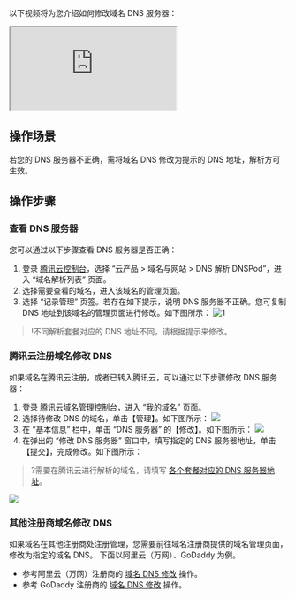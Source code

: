 
以下视频将为您介绍如何修改域名 DNS 服务器：
<div class="doc-video-mod"><iframe src="https://cloud.tencent.com/edu/learning/quick-play/2303-33501?source=gw.doc.media&withPoster=1&notip=1"></iframe></div>

## 操作场景

若您的 DNS 服务器不正确，需将域名 DNS 修改为提示的 DNS 地址，解析方可生效。

## 操作步骤

### 查看 DNS 服务器
您可以通过以下步骤查看 DNS 服务器是否正确：
1. 登录 [腾讯云控制台](https://console.cloud.tencent.com/)，选择 “云产品 > 域名与网站 > DNS 解析 DNSPod”，进入 “域名解析列表” 页面。
2. 选择需要查看的域名，进入该域名的管理页面。
3. 选择 “记录管理” 页签。若存在如下提示，说明 DNS 服务器不正确。您可复制 DNS 地址到该域名的管理页面进行修改。如下图所示：
![1](https://main.qcloudimg.com/raw/1334ffff245ca5ecebea8521d6df5d65.png)
>!不同解析套餐对应的 DNS 地址不同，请根据提示来修改。

### 腾讯云注册域名修改 DNS
如果域名在腾讯云注册，或者已转入腾讯云，可以通过以下步骤修改 DNS 服务器：
1. 登录 [腾讯云域名管理控制台](https://console.cloud.tencent.com/domain/)，进入 “我的域名” 页面。
2. 选择待修改 DNS 的域名，单击【管理】。如下图所示：
![](https://main.qcloudimg.com/raw/c7990910028acc9fb863bf77704ba9be.png)
3. 在 “基本信息” 栏中，单击 “DNS 服务器” 的【修改】。如下图所示：
![](https://main.qcloudimg.com/raw/f5926d507764039315a0c6f48c44738c.png)
4. 在弹出的 “修改 DNS 服务器” 窗口中，填写指定的 DNS 服务器地址，单击【提交】，完成修改。如下图所示：
>?需要在腾讯云进行解析的域名，请填写 [各个套餐对应的 DNS 服务器地址](https://cloud.tencent.com/document/product/302/9070)。
>
![](https://main.qcloudimg.com/raw/af9eeb25f7a08d7db424b7d7b347057d.png)

### 其他注册商域名修改 DNS
如果域名在其他注册商处注册管理，您需要前往域名注册商提供的域名管理页面，修改为指定的域名 DNS。
下面以阿里云（万网）、GoDaddy 为例。
- 参考阿里云（万网）注册商的 [域名 DNS 修改](https://help.aliyun.com/document_detail/54157.html) 操作。
- 参考 GoDaddy 注册商的 [域名 DNS 修改](https://sg.godaddy.com/zh/help/change-nameservers-for-my-domains-664) 操作。


